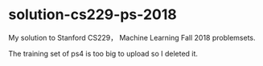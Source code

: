 # solution-cs229-ps-2018
My solution to Stanford CS229， Machine Learning Fall 2018 problemsets.

The training set of ps4 is too big to upload so I deleted it.
